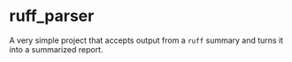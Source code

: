 # ruff_parser
A very simple project that accepts output from a `ruff` summary and turns it into a summarized report.
